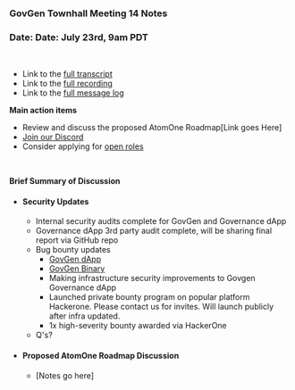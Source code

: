 ### **GovGen Townhall Meeting 14 Notes**

### Date: Date: July 23rd, 9am PDT
<br> 

- Link to the [full transcript](https://docs.google.com/document/d/1RV7kyg0bnKoMlWOnsnXY16mC8EM_lEkwI54O32vSE_k/edit?usp=sharing)
- Link to the [full recording](https://drive.google.com/file/d/1pL-l5rsHVdlMw2vsxOkw7_tGOVtocwlA/view?usp=drive_link)
- Link to the [full message log](https://drive.google.com/file/d/1brMmpqfaQCbpdvGOs_EWLvebQSvwn3yT/view)


**Main action items**

- Review and discuss the proposed AtomOne Roadmap[Link goes Here]
- [Join our Discord](https://discord.gg/atomone)
- Consider applying for [open roles](https://jobs.lever.co/allinbits)

<BR>

**Brief Summary of Discussion**

- #### Security Updates
  - Internal security audits complete for GovGen and Governance dApp
  - Governance dApp 3rd party audit complete, will be sharing final report via GitHub repo
  - Bug bounty updates
    - [GovGen dApp](https://hackenproof.com/all-in-bits/govgen-governance-dapp) 
    - [GovGen Binary](https://hackenproof.com/all-in-bits/govgen) 
    - Making infrastructure security improvements to Govgen Governance dApp
    - Launched private bounty program on popular platform Hackerone. Please contact us for invites. Will launch publicly after infra updated.
    - 1x high-severity bounty awarded via HackerOne
  - Q's?


- #### Proposed AtomOne Roadmap Discussion
  - [Notes go here]

